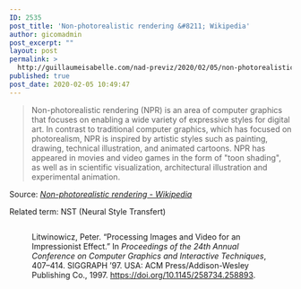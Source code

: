 ```yaml
---
ID: 2535
post_title: 'Non-photorealistic rendering &#8211; Wikipedia'
author: gicomadmin
post_excerpt: ""
layout: post
permalink: >
  http://guillaumeisabelle.com/nad-previz/2020/02/05/non-photorealistic-rendering-wikipedia/
published: true
post_date: 2020-02-05 10:49:47
---
```

> Non-photorealistic rendering (NPR) is an area of computer graphics that focuses on enabling a wide variety of expressive styles for digital art. In contrast to traditional computer graphics, which has focused on photorealism, NPR is inspired by artistic styles such as painting, drawing, technical illustration, and animated cartoons. NPR has appeared in movies and video games in the form of "toon shading", as well as in scientific visualization, architectural illustration and experimental animation. 

Source: *[Non-photorealistic rendering - Wikipedia][1]*

<!-- wp:paragraph -->

Related term: NST (Neural Style Transfert)

<!-- /wp:paragraph -->

<!-- wp:more -->

<!--more-->

<!-- /wp:more -->

<!-- wp:block {"ref":2547} /-->

<!-- wp:image {"id":2545,"sizeSlug":"large"} --><figure class="wp-block-image size-large">

<img src="http://guillaumeisabelle.com/nad-previz/wp-content/uploads/sites/19/2020/02/image-2.png" alt="" class="wp-image-2545" /><figcaption> Litwinowicz, Peter. “Processing Images and Video for an Impressionist Effect.” In *Proceedings of the 24th Annual Conference on Computer Graphics and Interactive Techniques*, 407–414. SIGGRAPH ’97. USA: ACM Press/Addison-Wesley Publishing Co., 1997. <https://doi.org/10.1145/258734.258893>.  
</figcaption></figure> <!-- /wp:image -->

 [1]: https://en.wikipedia.org/wiki/Non-photorealistic_rendering